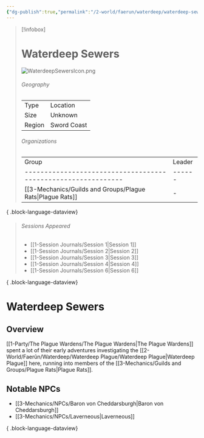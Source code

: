 ```yaml
---
{"dg-publish":true,"permalink":"/2-world/faerun/waterdeep/waterdeep-sewers/","tags":["Category/Settlement"],"created":"2025-02-23T11:37:41.720-05:00","updated":"2025-02-25T21:46:54.088-05:00"}
---
```


> [!infobox]
> # Waterdeep Sewers 
> ![WaterdeepSewersIcon.png](/img/user/z_Assets/WaterdeepSewersIcon.png)
> ###### Geography
> |   |   |
> |---|---|
> |Type | Location |
> |Size | Unknown |
> |Region | Sword Coast |
> ###### Organizations
> |   |   |
> |---|---|
>  | Group                                                         | Leader |
> | ------------------------------------------------------------- | ------ |
> | [[3-Mechanics/Guilds and Groups/Plague Rats\|Plague Rats]] | \-     |
> 
{ .block-language-dataview}
> ###### Sessions Appeared
>  - [[1-Session Journals/Session 1\|Session 1]]
> - [[1-Session Journals/Session 2\|Session 2]]
> - [[1-Session Journals/Session 3\|Session 3]]
> - [[1-Session Journals/Session 4\|Session 4]]
> - [[1-Session Journals/Session 6\|Session 6]]
> 
{ .block-language-dataview}
# Waterdeep Sewers
## Overview
[[1-Party/The Plague Wardens/The Plague Wardens\|The Plague Wardens]] spent a lot of their early adventures investigating the [[2-World/Faerûn/Waterdeep/Waterdeep Plague/Waterdeep Plague\|Waterdeep Plague]] here, running into members of the [[3-Mechanics/Guilds and Groups/Plague Rats\|Plague Rats]].

## Notable NPCs
- [[3-Mechanics/NPCs/Baron von Cheddarsburgh\|Baron von Cheddarsburgh]]
- [[3-Mechanics/NPCs/Laverneous\|Laverneous]]

{ .block-language-dataview}
